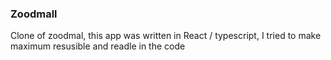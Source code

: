 ### Zoodmall

Clone of zoodmal, this app was written in React / typescript, I tried to make maximum resusible and readle in the code

